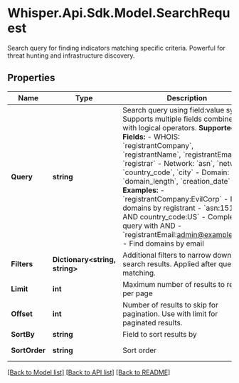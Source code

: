 # Whisper.Api.Sdk.Model.SearchRequest
Search query for finding indicators matching specific criteria. Powerful for threat hunting and infrastructure discovery.

## Properties

Name | Type | Description | Notes
------------ | ------------- | ------------- | -------------
**Query** | **string** | Search query using field:value syntax. Supports multiple fields combined with logical operators.  **Supported Fields:** - WHOIS: &#x60;registrantCompany&#x60;, &#x60;registrantName&#x60;, &#x60;registrantEmail&#x60;, &#x60;registrar&#x60; - Network: &#x60;asn&#x60;, &#x60;network&#x60;, &#x60;country_code&#x60;, &#x60;city&#x60; - Domain: &#x60;tld&#x60;, &#x60;domain_length&#x60;, &#x60;creation_date&#x60;  **Examples:** - &#x60;registrantCompany:EvilCorp&#x60; - Find domains by registrant - &#x60;asn:15169 AND country_code:US&#x60; - Complex query with AND - &#x60;registrantEmail:admin@example.com&#x60; - Find domains by email  | 
**Filters** | **Dictionary&lt;string, string&gt;** | Additional filters to narrow down search results. Applied after query matching. | [optional] 
**Limit** | **int** | Maximum number of results to return per page | [optional] [default to 100]
**Offset** | **int** | Number of results to skip for pagination. Use with limit for paginated results. | [optional] [default to 0]
**SortBy** | **string** | Field to sort results by | [optional] 
**SortOrder** | **string** | Sort order | [optional] [default to SortOrderEnum.Asc]

[[Back to Model list]](../../README.md#documentation-for-models) [[Back to API list]](../../README.md#documentation-for-api-endpoints) [[Back to README]](../../README.md)

